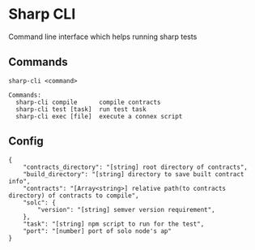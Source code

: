 # Sharp CLI

Command line interface which helps running sharp tests

## Commands

```
sharp-cli <command>

Commands:
  sharp-cli compile      compile contracts
  sharp-cli test [task]  run test task
  sharp-cli exec [file]  execute a connex script
```

## Config

```
{
    "contracts_directory": "[string] root directory of contracts",
    "build_directory": "[string] directory to save built contract info",
    "contracts": "[Array<string>] relative path(to contracts directory) of contracts to compile",
    "solc": {
        "version": "[string] semver version requirement",
    },
    "task": "[string] npm script to run for the test",
    "port": "[number] port of solo node's ap"
}
```
